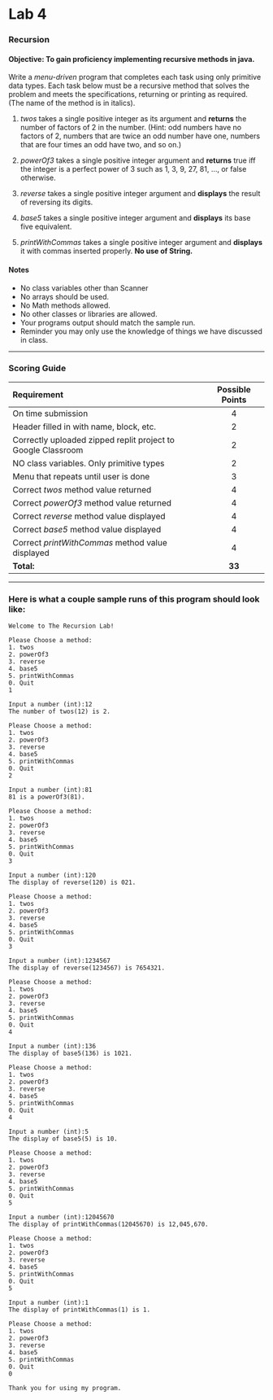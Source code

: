 # Lab 4
### Recursion

#### Objective: To gain proficiency implementing recursive methods in java.


Write a *menu-driven* program that completes each task using only primitive data types.  Each task below must be a recursive method that solves the problem and meets the specifications, returning or printing as required. (The name of the method is in italics).  

 
1. *twos* takes a single positive integer as its argument and **returns** the number of factors of 2 in the number.  (Hint: odd numbers have no factors of 2, numbers that are twice an odd number have one, numbers that are four times an odd have two, and so on.) 

2. *powerOf3* takes a single positive integer argument and **returns** true iff the integer is a perfect power of 3 such as 1, 3, 9, 27, 81, …, or false otherwise.
 
3. *reverse* takes a single positive integer argument and **displays** the result of reversing its digits.

4. *base5* takes a single positive integer argument and **displays** its base five equivalent.

5. *printWithCommas* takes a single positive integer argument and **displays** it with commas inserted properly.  **No use of String.**


#### Notes
* No class variables other than Scanner
* No arrays should be used.
* No Math methods allowed.
* No other classes or libraries are allowed.
* Your programs output should match the sample run.
* Reminder you may only use the knowledge of things we have discussed in class.

***

### Scoring Guide

| Requirement | Possible Points |
| :---        |    :----:   | 
| On time submission | 4 | 
| Header filled in with name, block, etc. | 2 |
| Correctly uploaded zipped replit project to Google Classroom | 2 |
| NO class variables. Only primitive types | 2 |
| Menu that repeats until user is done | 3 |
| Correct *twos* method value returned | 4 |
| Correct *powerOf3* method value returned | 4 |
| Correct *reverse* method value displayed | 4 |
| Correct *base5* method value displayed | 4 |
| Correct *printWithCommas* method value displayed | 4 |
| **Total:** | **33** |

***  

### Here is what a couple sample runs of this program should look like: 

```
Welcome to The Recursion Lab!

Please Choose a method: 
1. twos
2. powerOf3
3. reverse
4. base5
5. printWithCommas
0. Quit
1

Input a number (int):12
The number of twos(12) is 2.

Please Choose a method: 
1. twos
2. powerOf3
3. reverse
4. base5
5. printWithCommas
0. Quit
2

Input a number (int):81
81 is a powerOf3(81).

Please Choose a method: 
1. twos
2. powerOf3
3. reverse
4. base5
5. printWithCommas
0. Quit
3

Input a number (int):120
The display of reverse(120) is 021.

Please Choose a method: 
1. twos
2. powerOf3
3. reverse
4. base5
5. printWithCommas
0. Quit
3

Input a number (int):1234567
The display of reverse(1234567) is 7654321.

Please Choose a method: 
1. twos
2. powerOf3
3. reverse
4. base5
5. printWithCommas
0. Quit
4

Input a number (int):136
The display of base5(136) is 1021.

Please Choose a method: 
1. twos
2. powerOf3
3. reverse
4. base5
5. printWithCommas
0. Quit
4

Input a number (int):5
The display of base5(5) is 10.

Please Choose a method: 
1. twos
2. powerOf3
3. reverse
4. base5
5. printWithCommas
0. Quit
5

Input a number (int):12045670
The display of printWithCommas(12045670) is 12,045,670.

Please Choose a method: 
1. twos
2. powerOf3
3. reverse
4. base5
5. printWithCommas
0. Quit
5

Input a number (int):1
The display of printWithCommas(1) is 1.

Please Choose a method: 
1. twos
2. powerOf3
3. reverse
4. base5
5. printWithCommas
0. Quit
0

Thank you for using my program.
```
